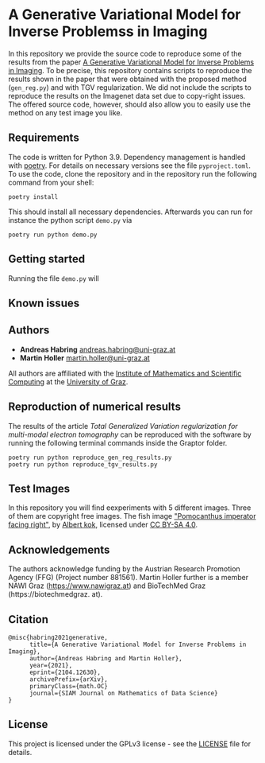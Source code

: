 # A Generative Variational Model for Inverse Problemss in Imaging

In this repository we provide the source code to reproduce some of the results from the paper [A Generative Variational Model for Inverse Problems in Imaging](https://arxiv.org/abs/2104.12630). To be precise, this repository contains scripts to reproduce the results shown in the paper that were obtained with the proposed method (`gen_reg.py`) and with TGV regularization. We did not include the scripts to reproduce the results on the Imagenet data set due to copy-right issues. The offered source code, however, should also allow you to easily use the method on any test image you like.

## Requirements
The code is written for Python 3.9. Dependency management is handled with [poetry](https://python-poetry.org/docs/). For details on necessary versions see the file `pyproject.toml`. To use the code, clone the repository and in the repository run the following command from your shell:
```
poetry install
```
This should install all necessary dependencies. Afterwards you can run for instance the python script `demo.py` via
```
poetry run python demo.py
```

## Getting started
Running the file `demo.py` will

## Known issues

## Authors

* **Andreas Habring** andreas.habring@uni-graz.at
* **Martin Holler** martin.holler@uni-graz.at 

All authors are affiliated with the [Institute of Mathematics and Scientific Computing](https://mathematik.uni-graz.at/en) at the [University of Graz](https://www.uni-graz.at/en).


## Reproduction of numerical results

The results of the article *Total Generalized Variation regularization for multi-modal electron tomography* can be reproduced with the software by running the following terminal commands inside the Graptor folder.

```
poetry run python reproduce_gen_reg_results.py
poetry run python reproduce_tgv_results.py
```

## Test Images

In this repository you will find eexperiments with 5 different images. Three of them are copyright free images. The fish image ["Pomocanthus imperator facing right"](https://commons.wikimedia.org/wiki/File:Pomocanthus_imperator_facing_right.jpg), by [Albert kok](https://commons.wikimedia.org/wiki/User:Albert_kok), licensed under [CC BY-SA 4.0](https://creativecommons.org/licenses/by-sa/4.0/).


## Acknowledgements

The authors acknowledge funding by the Austrian Research Promotion Agency (FFG) (Project number 881561). Martin Holler further is a member NAWI Graz (https://www.nawigraz.at) and BioTechMed Graz (https://biotechmedgraz. at).

## Citation

```
@misc{habring2021generative,
      title={A Generative Variational Model for Inverse Problems in Imaging}, 
      author={Andreas Habring and Martin Holler},
      year={2021},
      eprint={2104.12630},
      archivePrefix={arXiv},
      primaryClass={math.OC}
      journal={SIAM Journal on Mathematics of Data Science}
}
```

## License

This project is licensed under the GPLv3 license - see the [LICENSE](LICENSE) file for details.
